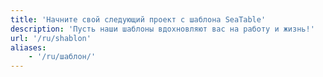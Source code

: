 ```yaml
---
title: 'Начните свой следующий проект с шаблона SeaTable'
description: 'Пусть наши шаблоны вдохновляют вас на работу и жизнь!'
url: '/ru/shablon'
aliases:
    - '/ru/шаблон/'
---
```

